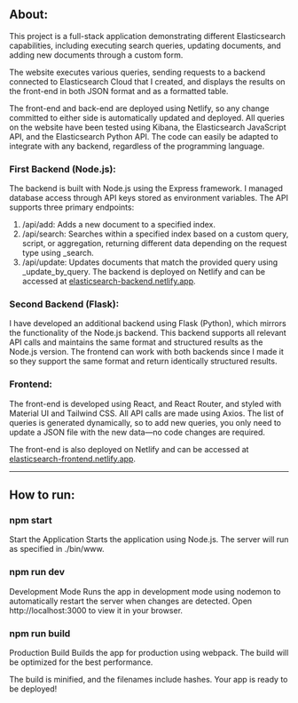 ## About:
This project is a full-stack application demonstrating different Elasticsearch capabilities, including executing search queries, updating documents, and adding new documents through a custom form.

The website executes various queries, sending requests to a backend connected to Elasticsearch Cloud that I created, and displays the results on the front-end in both JSON format and as a formatted table.

The front-end and back-end are deployed using Netlify, so any change committed to either side is automatically updated and deployed. All queries on the website have been tested using Kibana, the Elasticsearch JavaScript API, and the Elasticsearch Python API. The code can easily be adapted to integrate with any backend, regardless of the programming language.

### First Backend (Node.js):
The backend is built with Node.js using the Express framework. I managed database access through API keys stored as environment variables. The API supports three primary endpoints:
1. /api/add: Adds a new document to a specified index.
2. /api/search: Searches within a specified index based on a custom query, script, or aggregation, returning different data depending on the request type using _search.
3. /api/update: Updates documents that match the provided query using _update_by_query.
The backend is deployed on Netlify and can be accessed at [elasticsearch-backend.netlify.app](elasticsearch-backend.netlify.app).

 ### Second Backend (Flask):
 I have developed an additional backend using Flask (Python), which mirrors the functionality of the Node.js backend. This backend supports all relevant API calls and maintains the same format and structured results as the Node.js version. 
The frontend can work with both backends since I made it so they support the same format and return identically structured results.

### Frontend:
The front-end is developed using React, and React Router, and styled with Material UI and Tailwind CSS. All API calls are made using Axios. The list of queries is generated dynamically, so to add new queries, you only need to update a JSON file with the new data—no code changes are required.

The front-end is also deployed on Netlify and can be accessed at [elasticsearch-frontend.netlify.app](elasticsearch-frontend.netlify.app).

---
## How to run:

### npm start
Start the Application
Starts the application using Node.js. The server will run as specified in ./bin/www.

### npm run dev
Development Mode
Runs the app in development mode using nodemon to automatically restart the server when changes are detected. Open http://localhost:3000 to view it in your browser.

### npm run build
Production Build
Builds the app for production using webpack. The build will be optimized for the best performance.

The build is minified, and the filenames include hashes.
Your app is ready to be deployed!

